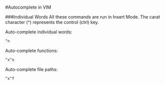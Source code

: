 #Autocomplete in VIM

###Individual Words
All these commands are run in Insert Mode. The carat character (^) represents the control (ctrl) key.

Auto-complete individual words:
```bash
^n
```

Auto-complete functions:
```bash
^x^o
```

Auto-complete file paths:
```bash
^x^f
```
